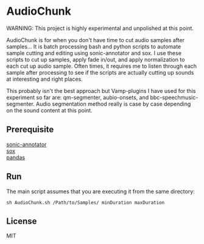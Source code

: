 # AudioChunk
WARNING: This project is highly experimental and unpolished at this point.  

AudioChunk is for when you don't have time to cut audio samples after samples... It is batch processing bash and python scripts to automate sample cutting and editing using sonic-annotator and sox. I use these scripts to cut up samples, apply fade in/out, and apply normalization to each cut up audio sample. Often times, it requires me to listen through each sample after processing to see if the scripts are actually cutting up sounds at interesting and right places.  

This probably isn't the best approach but Vamp-plugins I have used for this experiment so far are: qm-segmenter, aubio-onsets, and bbc-speechmusic-segmenter. Audio segmentation method really is case by case depending on the sound content at this point.  

## Prerequisite

[sonic-annotator](http://vamp-plugins.org/sonic-annotator/)  
[sox](http://sox.sourceforge.net/)  
[pandas](http://pandas.pydata.org/)

## Run
The main script assumes that you are executing it from the same directory:

    sh AudioChunk.sh /Path/to/Samples/ minDuration maxDuration

## License
MIT
